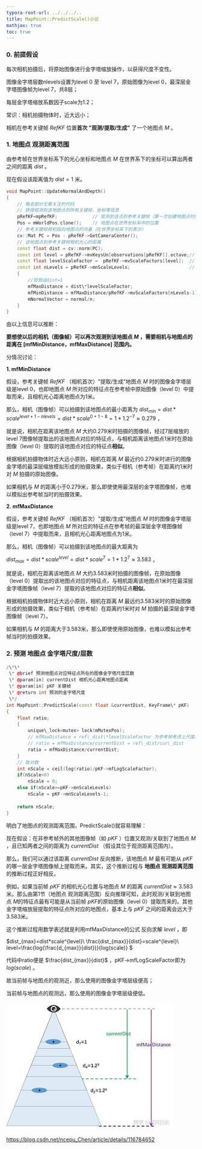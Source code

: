 ```yaml
---
typora-root-url: ../../../..
title: MapPoint::PredictScale()小记
mathjax: true
toc: true
---
```



### **0. 前提假设**

每次相机拍摄后，将原始图像进行金字塔缩放操作，以获得尺度不变性。

图像金字塔层数nlevels设置为level 0 至 level 7，原始图像为level 0，最深层金字塔图像帧为level 7，共8层；

每层金字塔缩放系数因子scale为1.2；

常识：相机拍摄物体时，近大远小；

相机在参考关键帧 $RefKF$ 位置**首次 "观测/提取/生成"** 了一个地图点 $M$ 。

### 1. 地图点 观测距离范围

由参考帧在世界坐标系下的光心坐标和地图点 $M$ 在世界系下的坐标可以算出两者之间的距离 $dist$ 。

现在假设该距离值为 $dist=1$ 米。


```c++
void MapPoint::UpdateNormalAndDepth()
{
    // 略去部分无需关注的代码
    // 获得观测到该地图点的所有关键帧、坐标等信息
    pRefKF=mpRefKF;             // 观测到该点的参考关键帧（第一次创建地图点时的关键帧）
    Pos = mWorldPos.clone();    // 地图点在世界坐标系中的位置
    // 参考关键帧相机指向地图点的向量（在世界坐标系下的表示）
    cv::Mat PC = Pos - pRefKF->GetCameraCenter();        
    // 该地图点到参考关键帧相机光心的距离 
    const float dist = cv::norm(PC);                                        
    const int level = pRefKF->mvKeysUn[observations[pRefKF]].octave;// 观测到该地图点的当前帧的特征点在金字塔的第几层
    const float levelScaleFactor =  pRefKF->mvScaleFactors[level];  // 当前金字塔层对应的尺度因子，scale^n，scale=1.2，n为层数
    const int nLevels = pRefKF->mnScaleLevels;                      // 金字塔总层数，默认为8
    {
        //现假设dist=1
        mfMaxDistance = dist\*levelScaleFactor;                          // 观测到该点的距离上限 1\*(1.2)^7=3.583
        mfMinDistance = mfMaxDistance/pRefKF->mvScaleFactors[nLevels-1];// 观测到该点的距离下限 1/(1.2)^7=0.279
        mNormalVector = normal/n;                                       // 获得地图点平均的观测方向
    }
}

```
由以上信息可以推断：

**要想使以后的相机（图像帧）可以再次观测到该地图点 $M$ ，需要相机与地图点的距离在 [mfMinDistance，mfMaxDistance] 范围内。**

分情况讨论：

**1. mfMinDistance**

假设，参考关键帧 $RefKF$ （相机首次）"提取/生成"地图点 $M$ 时的图像金字塔层级是level 0，也即地图点 $M$ 所对应的特征点在参考帧中原始图像（level 0）中提取而来，且相机光心距离地图点为1米。

那么，相机（图像帧）可以拍摄到该地图点的最小距离为 $dist_{min}=dist*scale^{level+1-nlevels}=dist*scale^{0+1-8}=1*1.2^{-7}\approx 0.279$ ，

就是说，相机在距离该地图点 $M$ 大约0.279米时拍摄的图像帧，经过7层缩放的level 7图像帧提取出的该地图点对应的特征点，与相机距离该地图点1米时在原始图像（level 0）提取的该地图点对应的特征点**相似**。

根据相机拍摄物体时近大远小原则，相机在距离 $M$ 最近约0.279米时进行的图像金字塔的最深层缩放模拟形成的拍摄效果，类似于相机（参考帧）在距离约1米时对 $M$ 拍摄的原始图像。

如果相机与 $M$ 的距离小于0.279米，那么即使使用最深层的金字塔图像帧，也难以模拟出参考帧当时的拍摄效果。

**2. mfMaxDistance**

假设，参考关键帧 $RefKF$ （相机首次）"提取/生成"地图点 $M$ 时的图像金字塔层级是level 7，也即地图点 $M$ 所对应的特征点在参考帧的最深层金字塔图像帧（level 7）中提取而来，且相机光心距离地图点为1米。

那么，相机（图像帧）可以拍摄到该地图点的最大距离为 

$dist_{max}=dist*scale^{level}=dist*scale^{7}=1*1.2^{7}\approx 3.583$ ，

就是说，相机在距离该地图点 $M$ 大约3.583米时拍摄的图像帧，在原始图像（level 0）提取出的该地图点对应的特征点，与相机距离该地图点1米时在最深层金字塔图像帧（level 7）提取的该地图点对应的特征点**相似**。

根据相机拍摄物体时近大远小原则，相机在距离 $M$ 最远约3.583米时的原始图像形成的拍摄效果，类似于相机（参考帧）在距离约1米时对 $M$ 拍摄的最深层金字塔图像帧（level 7）。

如果相机与 $M$ 的距离大于3.583米，那么即使使用原始图像，也难以模拟出参考帧当时的拍摄效果。

### 2. 预测 地图点 金字塔尺度/层数


```c++
/\*\*
 \* @brief 预测地图点对应特征点所在的图像金字塔尺度层数
 \* @param[in] currentDist 相机光心距离地图点距离
 \* @param[in] pKF 关键帧
 \* @return int 预测的金字塔尺度
 \*/
int MapPoint::PredictScale(const float &currentDist, KeyFrame\* pKF)
{
    float ratio;
    {
        unique\_lock<mutex> lock(mMutexPos);
        // mfMaxDistance = ref\_dist\*levelScaleFactor 为参考帧考虑上尺度后的距离
        // ratio = mfMaxDistance/currentDist = ref\_dist/cur\_dist
        ratio = mfMaxDistance/currentDist;
    }
    // 取对数
    int nScale = ceil(log(ratio)/pKF->mfLogScaleFactor);
    if(nScale<0)
        nScale = 0;
    else if(nScale>=pKF->mnScaleLevels)
        nScale = pKF->mnScaleLevels-1;

    return nScale;
}

```
明白了地图点的观测距离范围，PredictScale()就容易理解：

现在假设：在非参考帧外的其他图像帧（如 $pKF$ ）位置又观测/关联到了地图点 $M$ ，且已知两者之间的距离为 $currentDist$ （假设其位于观测距离范围内）。

那么，我们可以通过该距离 $currentDist$ 反向推断，该地图点 $M$ 最有可能从 $pKF$ 的哪一层金字塔图像帧上提取而来。其实，这个推断过程与 **地图点 观测距离范围** 的推断过程正好相反。

例如，如果当前帧 $pKF$ 的相机光心位置与地图点 $M$ 的距离 $currentDist\approx3.583$ 米。那么由第1节（地图点 观测距离范围）反向推理可知，此时观测/关联到地图点 $M$的特征点最有可能是从当前帧 $pKF$的原始图像（level 0）提取而来的。其他金字塔缩放层提取的特征点所对应的地图点，基本上与 $pKF$ 之间的距离会远大于3.583米。

这个推断过程用数学表述就是利用mfMaxDistance的公式 反向求解 $level$ ，即

$dist_{max}=dist*scale^{level}\\ \frac{dist_{max}}{dist}=scale^{level}\\ level=\frac{log(\frac{d_{max}}{dist})}{log(scale)} $ 

代码中ratio便是 $\frac{dist_{max}}{dist}$ ，pKF->mfLogScaleFactor即为 $log(scale)$ 。

故当前帧与地图点的观测近，那么使用的图像金字塔层级便高；

 当前帧与地图点的观测远，那么使用的图像金字塔层级便低。

![](/image/orb-slam2-MapPointPredictScale/1.jpg)

https://blog.csdn.net/ncepu_Chen/article/details/116784652